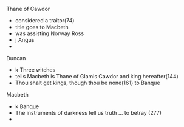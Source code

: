 
Thane of Cawdor
-	considered a traitor(74)
-	title goes to Macbeth
-	was assisting Norway
Ross
- j
Angus
- 
Duncan
- k
Three witches
- tells Macbeth is Thane of Glamis Cawdor and king hereafter(144)
- Thou shalt get kings, though thou be none(161) to Banque

Macbeth
- k
Banque
- The instruments of darkness tell us truth ... to betray (277)
- 
<!--stackedit_data:
eyJoaXN0b3J5IjpbLTE2MDc2ODA3ODIsMzU4OTg2NjI2LC0yMD
g4NzQ2NjEyXX0=
-->